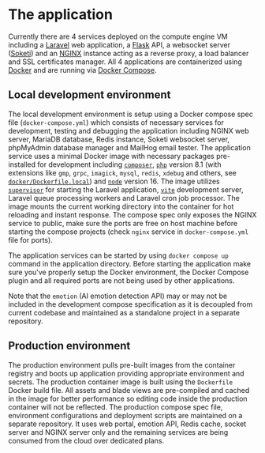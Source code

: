 # The application

Currently there are 4 services deployed on the compute engine VM including a [Laravel](https://laravel.com) web application, a [Flask](https://flask.palletsprojects.com) API, a websocket server ([Soketi](https://soketi.app)) and an [NGINX](https://www.nginx.com) instance acting as a reverse proxy, a load balancer and SSL certificates manager. All 4 applications are containerized using [Docker](https://www.docker.com) and are running via [Docker Compose](https://docs.docker.com/compose).

## Local development environment
The local development environment is setup using a Docker compose spec file (`docker-compose.yml`) which consists of necessary services for development, testing and debugging the application including NGINX web server, MariaDB database, Redis instance, Soketi websocket server, phpMyAdmin database manager and MailHog email tester. The application service uses a minimal Docker image with necessary packages pre-installed for development including [`composer`](https://getcomposer.org), [`php`](https://www.php.net) version 8.1 (with extensions like `gmp`, `grpc`, `imagick`, `mysql`, `redis`, `xdebug` and others, see [`docker/Dockerfile.local`](../docker/Dockerfile.local)) and [`node`](https://nodejs.org) version 16. The image utilizes [`supervisor`](http://supervisord.org) for starting the Laravel application, [`vite`](https://vitejs.dev) development server, Laravel queue processing workers and Laravel cron job processor. The image mounts the current working directory into the container for hot reloading and instant response. The compose spec only exposes the NGINX service to public, make sure the ports are free on host machine before starting the compose projects (check `nginx` service in `docker-compose.yml` file for ports).

The application services can be started by using `docker compose up` command in the application directory. Before starting the application make sure you've properly setup the Docker environment, the Docker Compose plugin and all required ports are not being used by other applications.

Note that the `emotion` (AI emotion detection API) may or may not be included in the development compose specification as it is decoupled from current codebase and maintained as a standalone project in a separate repository.

## Production environment
The production environment pulls pre-built images from the container registry and boots up application providing appropriate environment and secrets. The production container image is built using the `Dockerfile` Docker build file. All assets and blade views are pre-compiled and cached in the image for better performance so editing code inside the production container will not be reflected. The production compose spec file, environment configurations and deployment scripts are maintained on a separate repository. It uses web portal, emotion API, Redis cache, socket server and NGINX server only and the remaining services are being consumed from the cloud over dedicated plans.
